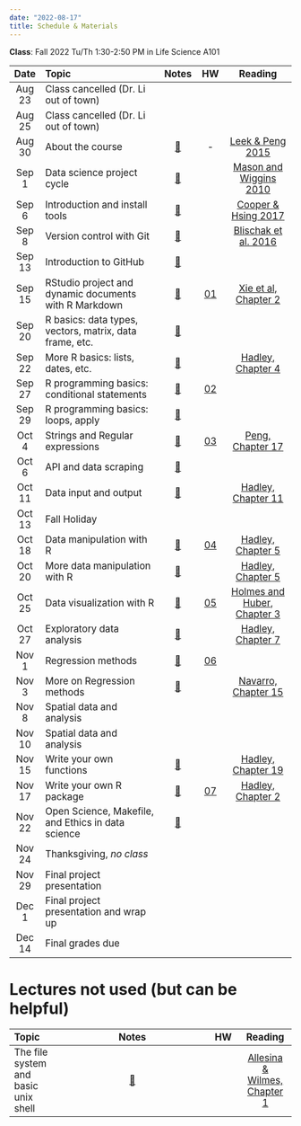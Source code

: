 ```yaml
---
date: "2022-08-17"
title: Schedule & Materials
---
```


**Class**: Fall 2022 Tu/Th 1:30-2:50 PM in Life Science A101


<style>
table th:first-of-type {
    width: 11%;
}
table th:nth-of-type(2) {
    width: 45%;
}
table th:nth-of-type(3) {
    width: 9%;
}
table th:nth-of-type(4) {
    width: 10%;
}
table th:nth-of-type(5) {
    width: 25%;
}
td, th {
   font-size: 17px;
}
</style>


|  Date  | Topic                                                   | Notes | HW  | Reading |
| :----: | :------------------------------------------------------ | :---: | :-: | :-----: |
| Aug 23 | Class cancelled (Dr. Li out of town)                    |   |     |    |
| Aug 25 | Class cancelled (Dr. Li out of town)                    |   |     |    |
| Aug 30 | About the course                                        |  <a href="../lectures/01_about/presentation.html" target="_blank">📙</a> |  -  |  <a href="../lectures/01_about/Leek_Peng_2015_what_is_the_Q.pdf" target="_blank">Leek & Peng 2015</a>  |
| Sep 1 | Data science project cycle                              | <a href="../lectures/02_proj_cycle/presentation.html" target="_blank">📙</a> |     | <a href="../pdf/A_Taxonomy_of_Data_Science.pdf" target="_blank">  Mason and Wiggins 2010 </a>  |
| Sep 6 | Introduction and install tools                          | <a href="../lectures/03_tools/presentation.html" target="_blank">📙</a>  |     |  <a href="https://www.britishecologicalsociety.org/wp-content/uploads/2017/12/guide-to-reproducible-code.pdf" target="_blank"> Cooper & Hsing 2017 </a>  |
| Sep 8  | Version control with Git                                | <a href="../lectures/04_git/presentation.html" target="_blank">📙</a> |     |  <a href="https://journals.plos.org/ploscompbiol/article?id=10.1371/journal.pcbi.1004668" target="_blank">Blischak et al. 2016</a>  |
| Sep 13  | Introduction to GitHub                                  | <a href="../lectures/05_github/presentation.html" target="_blank">📙</a>      |     |         |
| Sep 15  | RStudio project and dynamic documents with R Markdown   | <a href="../lectures/06_rmd/presentation.html" target="_blank">📙</a>      |  <a href="../assignments/#homework-1" target="_blank">01</a>   |   <a href="https://bookdown.org/yihui/rmarkdown/basics.html" target="_blank">Xie et al, Chapter 2</a> |
| Sep 20 | R basics: data types, vectors, matrix, data frame, etc. |  <a href="../lectures/08_r_basic/presentation.html" target="_blank">📙</a>   |     |         |
| Sep 22 | More R basics: lists, dates, etc.                       |   <a href="../lectures/09_r_basic/presentation.html" target="_blank">📙</a>  |     |  <a href="https://adv-r.hadley.nz/subsetting.html" target="_blank">Hadley, Chapter 4</a> |
| Sep 27 | R programming basics: conditional statements            |   <a href="../lectures/10_condition/presentation.html" target="_blank">📙</a>  | <a href="../assignments/#homework-2" target="_blank">02</a>  |         |
| Sep 29  | R programming basics: loops, apply                      |   <a href="../lectures/11_loops/presentation.html" target="_blank">📙</a>      |     |         |
| Oct 4  | Strings and Regular expressions                         |   <a href="../lectures/12_strings/presentation.html" target="_blank">📙</a>     | <a href="../assignments/#homework-3" target="_blank">03</a>  |   <a href="https://bookdown.org/rdpeng/rprogdatascience/regular-expressions.html" target="_blank">Peng, Chapter 17</a>    |
| Oct 6 | API and data scraping                              |  <a href="../lectures/13_api/api.html" target="_blank">📙</a>  |   |         |
| Oct 11 | Data input and output             |  <a href="../lectures/14_data_in_out/data_in_out.html" target="_blank">📙</a>       |   |   <a href="https://r4ds.had.co.nz/data-import.html" target="_blank">Hadley, Chapter 11</a>   |
| Oct 13 | Fall Holiday                    |   |     |    |
| Oct 18 | Data manipulation with R                           |  <a href="../lectures/15_data_manipulation/data_manipulation.html" target="_blank">📙</a>  | <a href="../assignments/#homework-4" target="_blank">04</a>  |  <a href="https://r4ds.had.co.nz/transform.html" target="_blank">Hadley, Chapter 5</a>   |
| Oct 20 | More data manipulation with R                           |  <a href="../lectures/15_data_manipulation/data_manipulation.html" target="_blank">📙</a>  |  |  <a href="https://r4ds.had.co.nz/transform.html" target="_blank">Hadley, Chapter 5</a>   |
| Oct 25 | Data visualization with R                               |  <a href="../lectures/16_data_visualization/data_visualization.html" target="_blank">📙</a>   |  <a href="../assignments/#homework-5" target="_blank">05</a>  |  <a href="https://web.stanford.edu/class/bios221/book/Chap-Graphics.html" target="_blank">Holmes and Huber, Chapter 3</a>   |
| Oct 27  | Exploratory data analysis                               |    <a href="../lectures/17_EDA/exploratory_data_analysis.html" target="_blank">📙</a>    |     |  <a href="https://r4ds.had.co.nz/exploratory-data-analysis.html" target="_blank">Hadley, Chapter 7</a>    |
| Nov 1  | Regression methods                                      |  <a href="../lectures/18_regression/regression.html" target="_blank">📙</a>   | <a href="../assignments/#homework-6" target="_blank">06</a>   |         |
| Nov 3  | More on Regression methods                              |  <a href="../lectures/19_regression_2/regression_2.html" target="_blank">📙</a>   |     |   <a href="https://bookdown.org/ekothe/navarro26/regression.html" target="_blank">Navarro, Chapter 15</a>   |
| Nov 8 | Spatial data and analysis                    |   |     |    |
| Nov 10 | Spatial data and analysis                    |   |     |    |
| Nov 15 | Write your own functions                                |  <a href="../lectures/20_functions/functions.html" target="_blank">📙</a>    |     |    <a href="https://r4ds.had.co.nz/functions.html" target="_blank">Hadley, Chapter 19</a>     |
| Nov 17 | Write your own R package                                |   <a href="../lectures/21_R_pkg/pkg.html" target="_blank">📙</a> |   <a href="../assignments/#homework-7" target="_blank">07</a>  |    <a href="https://r-pkgs.org/whole-game.html" target="_blank">Hadley, Chapter 2</a>    |
| Nov 22 | Open Science, Makefile, and Ethics in data science    |  <a href="../lectures/22_make/make.html" target="_blank">📙</a>  |     |         |
| Nov 24 | Thanksgiving, _no class_                                |       |     |         |
| Nov 29 | Final project presentation                              |       |     |         |
| Dec 1  | Final project presentation and wrap up                  |       |     |         |
| Dec 14 | Final grades due                                        |       |     |         |


# Lectures not used (but can be helpful)

| Topic                                                   | Notes | HW  | Reading |
| :------------------------------------------------------ | :---: | :-: | :-----: |
| The file system and basic unix shell                    | <a href="../lectures/07_bash/presentation.html" target="_blank">📙</a>      |   | <a href="http://computingskillsforbiologists.com/wp-content/uploads/2018/12/ComputingSkillsforBiologists_Chapter1.pdf" target="_blank">Allesina & Wilmes, Chapter 1</a>    |

